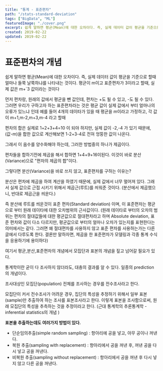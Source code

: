 ```yaml
---
title: "통계 - 표준편차"
path: "/stats-standard-deviation"
tags: ["BigData", "ML"]
featuredImage: "./cover.png"
excerpt: 쉽게 말하면 평균(Mean)에 대한 오차이다. 즉, 실제 데이터 값이 평균을 기준으로 할때 얼마나 들쭉 날쭉하냐를 나타내는 것이다. 평균이 m이고 표준편차가 3이라고 할때, 실제 값은 m+`3 값이라는 것이다
created: 2019-02-22
updated: 2019-02-22
---
```


# 표준편차의 개념

쉽게 말하면 평균(Mean)에 대한 오차이다. 즉, 실제 데이터 값이 평균을 기준으로 할때 얼마나 들쭉 날쭉하냐를 나타내는 것이다. 평균이 m이고 표준편차가 3이라고 할때, 실제 값은 m+`3 값이라는 것이다

먼저 편차랑, 원래의 값에서 평균을 뺀 값인데, 편차는 +도 될 수 있고, -도 될 수 있다.
그러면 우리가 구하고자 하는 표준편차라는 것은 평균 값이 실제 값에서 부터 얼마나의 오류가 있느냐 인데
예를 들어 4개의 데이타가 있을 때 평균을 m이라고 가정하고, 각 값이 m+1,m-2,m+3,m-4 라고 할때

편차의 합은 실제로 1+2+3+4=10 이 되야 하지만, 실제 값이 -2,-4 가 있기 때문에, (값-m)을 합한 값으로 계산해보면 1-2+3-4로 전혀 엉뚱한 값이 나온다.

그래서 이 음수를 양수화해야 하는데, 그러한 방법중의 하나가 제곱이다.

편차들을 합하기전에 제곱을 해서 합하면 1+4+9+16이된다. 이것이 바로 분산(Variance)으로 "편차의 제곱의 합"이다.

그렇다면 분산(Variance)을 바로 쓰지 않고, 표준편차를 구하는 이유는? 

분산은 편차에 제곱을 하여 계산을 하였기 때문에, 실제  값에서 너무 멀어져 있다. 그래서 실제 값으로 근접 시키기 위해서 제곱근(루트)를 씌워준 것이다. (분산에서 제곱했으니, 반대로 제곱근을 씌운다.)

즉 분산에 루트를 씌운것이 표준 편차(Standard deviation) 이며, 이 표준편차는 평균으로 부터 원래 데이타에 대한 오차범위의 근사값이다. (원래 데이타로 부터의 오차의 범위는 편차의 절대값들에 대한 평균값으로 절대편차라고 하며 Absolute deviation, 표준 편차와 값이 다소 다르지만, 평균값으로 부터의 얼마나 오차가 있는지를 표현한다는 의미에서는 같다. 그러면 왜 절대편차를 사용하지 않고 표준 편차를 사용하는가는 다른 글에서 다루도록 한다. 결론만 말하자면, 제곱을 한 표준편차가 모델링과 각종 통계 수식을 응용하기에 용이하다)

여기서 평균,분산,표준편차의 개념에서 모집단과 표본의 개념을 짚고 넘어갈 필요가 있다.

통계학이란 굳이 다 조사하지 않더라도, 대충의 결과를 알 수 있다. 일종의 prediction 의 개념이다.

조사대상인 모집단(population) 전체를 조사하는 경우를 전수조사라고 한다.

모집단이 커서 전수조사가 어려운 경우, 집단의 특성을 추정하기 위해서 일부 표본(sample)만 추출하여 하는 조사를 표본조사라고 한다. 이렇게 표본을 조사함으로써, 원래 모집단의 특성을 추측하는 것을 추정이라고 한다. (근대 통계학의 추론통계학 - inferential statistics의 개념 )

**표본을 추출하는데도 여러가지 방법이 있다.**
- 단순임의추출(simple random sampling) : 항아리에 공을 넣고, 아무 공이나 꺼낸다.
- 복원 추출(sampling with replacement) : 항아리에서 공을 꺼낸 후, 꺼낸 공을 다시 넣고 공을 꺼낸다.
- 비복원 추출(sampling without replacement) : 항아리에서 공을 꺼낸 후 다시 넣지 않고 다른 공을 꺼낸다.
